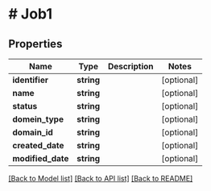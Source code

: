 # # Job1

## Properties

Name | Type | Description | Notes
------------ | ------------- | ------------- | -------------
**identifier** | **string** |  | [optional]
**name** | **string** |  | [optional]
**status** | **string** |  | [optional]
**domein_type** | **string** |  | [optional]
**domain_id** | **string** |  | [optional]
**created_date** | **string** |  | [optional]
**modified_date** | **string** |  | [optional]

[[Back to Model list]](../../README.md#models) [[Back to API list]](../../README.md#endpoints) [[Back to README]](../../README.md)
